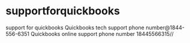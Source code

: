 # supportforquickbooks
support for quickbooks
Quickbooks tech support phone number@1844-556-6351
Quickbooks online support phone number 18445566315//
